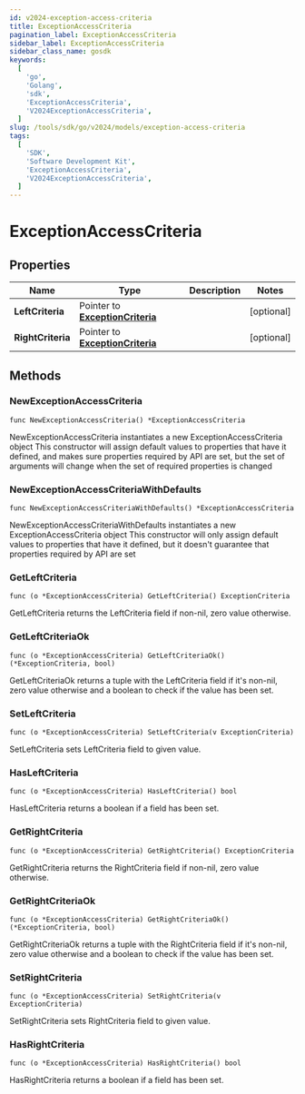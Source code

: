 ```yaml
---
id: v2024-exception-access-criteria
title: ExceptionAccessCriteria
pagination_label: ExceptionAccessCriteria
sidebar_label: ExceptionAccessCriteria
sidebar_class_name: gosdk
keywords:
  [
    'go',
    'Golang',
    'sdk',
    'ExceptionAccessCriteria',
    'V2024ExceptionAccessCriteria',
  ]
slug: /tools/sdk/go/v2024/models/exception-access-criteria
tags:
  [
    'SDK',
    'Software Development Kit',
    'ExceptionAccessCriteria',
    'V2024ExceptionAccessCriteria',
  ]
---
```


# ExceptionAccessCriteria

## Properties

| Name | Type | Description | Notes |
| --- | --- | --- | --- |
| **LeftCriteria** | Pointer to [**ExceptionCriteria**](exception-criteria) |  | [optional] |
| **RightCriteria** | Pointer to [**ExceptionCriteria**](exception-criteria) |  | [optional] |

## Methods

### NewExceptionAccessCriteria

`func NewExceptionAccessCriteria() *ExceptionAccessCriteria`

NewExceptionAccessCriteria instantiates a new ExceptionAccessCriteria object This constructor will assign default values to properties that have it defined, and makes sure properties required by API are set, but the set of arguments will change when the set of required properties is changed

### NewExceptionAccessCriteriaWithDefaults

`func NewExceptionAccessCriteriaWithDefaults() *ExceptionAccessCriteria`

NewExceptionAccessCriteriaWithDefaults instantiates a new ExceptionAccessCriteria object This constructor will only assign default values to properties that have it defined, but it doesn't guarantee that properties required by API are set

### GetLeftCriteria

`func (o *ExceptionAccessCriteria) GetLeftCriteria() ExceptionCriteria`

GetLeftCriteria returns the LeftCriteria field if non-nil, zero value otherwise.

### GetLeftCriteriaOk

`func (o *ExceptionAccessCriteria) GetLeftCriteriaOk() (*ExceptionCriteria, bool)`

GetLeftCriteriaOk returns a tuple with the LeftCriteria field if it's non-nil, zero value otherwise and a boolean to check if the value has been set.

### SetLeftCriteria

`func (o *ExceptionAccessCriteria) SetLeftCriteria(v ExceptionCriteria)`

SetLeftCriteria sets LeftCriteria field to given value.

### HasLeftCriteria

`func (o *ExceptionAccessCriteria) HasLeftCriteria() bool`

HasLeftCriteria returns a boolean if a field has been set.

### GetRightCriteria

`func (o *ExceptionAccessCriteria) GetRightCriteria() ExceptionCriteria`

GetRightCriteria returns the RightCriteria field if non-nil, zero value otherwise.

### GetRightCriteriaOk

`func (o *ExceptionAccessCriteria) GetRightCriteriaOk() (*ExceptionCriteria, bool)`

GetRightCriteriaOk returns a tuple with the RightCriteria field if it's non-nil, zero value otherwise and a boolean to check if the value has been set.

### SetRightCriteria

`func (o *ExceptionAccessCriteria) SetRightCriteria(v ExceptionCriteria)`

SetRightCriteria sets RightCriteria field to given value.

### HasRightCriteria

`func (o *ExceptionAccessCriteria) HasRightCriteria() bool`

HasRightCriteria returns a boolean if a field has been set.

